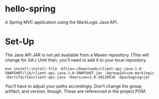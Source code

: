 hello-spring
============

A Spring MVC application using the MarkLogic Java API.

Set-Up
======

The Java API JAR is not yet available from a Maven repository. (This will change for GA.) Until then, you’ll need to add it to your local repository.

```
mvn install:install-file -Dfile=~/Downloads/client-api-java-1.0-SNAPSHOT/lib/client-api-java-1.0-SNAPSHOT.jar -DgroupId=com.marklogic -DartifactId=client-api-java -Dversion=1.0-20120516 -Dpackaging=jar
```

You’ll have to adjust your paths accordingly. Don’t change the group, artifact, and version, though. These are referenced in the project POM.